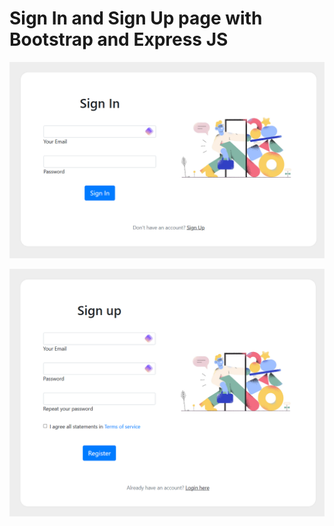 # Sign In and Sign Up page with Bootstrap and Express JS

![SignIn](gitimages/SignIn.png)

![SignUp](gitimages/SignUp.png)

